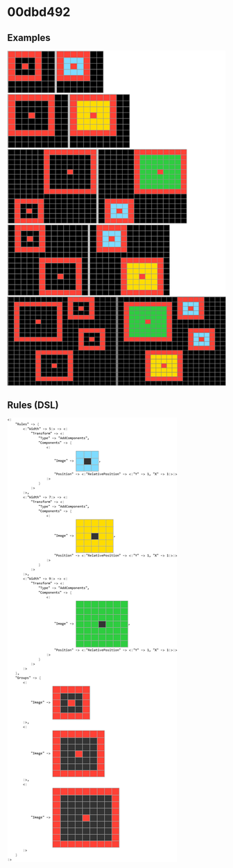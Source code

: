 # 00dbd492

## Examples

![ARC examples for 00dbd492](examples.png?raw=true)

## Rules (DSL)

![DSL rules for 00dbd492](rules.png?raw=true)

